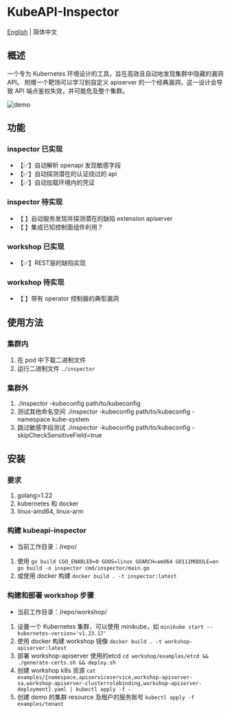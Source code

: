 # KubeAPI-Inspector
[English](https://github.com/yeahx/KubeAPI-Inspector/blob/main/README.md) | 简体中文
## 概述

一个专为 Kubernetes 环境设计的工具，旨在高效且自动地发现集群中隐藏的漏洞 API。 
附赠一个靶场可以学习到自定义 apiserver 的一个经典漏洞，这一设计会导致 API 端点鉴权失效，并可能危及整个集群。

![demo](https://github.com/yeahx/KubeAPI-Inspector/blob/main/demo.gif)
## 功能
### inspector 已实现
* 【✅】自动解析 openapi 发现敏感字段
* 【✅】自动探测潜在的认证绕过的 api
* 【✅】自动加载环境内的凭证
### inspector 待实现
* 【 】自动服务发现并探测潜在的缺陷 extension apiserver
* 【 】集成已知控制面组件利用？
### workshop 已实现
* 【✅】REST层的缺陷实现
### workshop 待实现
* 【 】带有 operator 控制器的典型漏洞
## 使用方法
### 集群内
1. 在 pod 中下载二进制文件
2. 运行二进制文件 `./inspector`
### 集群外
1. ./inspector -kubeconfig path/to/kubeconfig
2. 测试其他命名空间 ./inspector -kubeconfig path/to/kubeconfig -namespace kube-system
3. 跳过敏感字段测试 ./inspector -kubeconfig path/to/kubeconfig -skipCheckSensitiveField=true
## 安装
### 要求
1. golang>1.22
2. kubernetes 和 docker
3. linux-amd64, linux-arm
### 构建 kubeapi-inspector
* 当前工作目录：/repo/
1. 使用 `go build CGO_ENABLED=0 GOOS=linux GOARCH=amd64 GO111MODULE=on go build -o inspector cmd/inspector/main.go`
2. 或使用 docker 构建 `docker build . -t inspector:latest`
### 构建和部署 workshop 步骤
* 当前工作目录：/repo/workshop/

1. 设置一个 Kubernetes 集群，可以使用 minikube，如 `minikube start --kubernetes-version='v1.23.17'`
2. 使用 docker 构建 workshop 镜像 `docker build . -t workshop-apiserver:latest`
3. 部署 workshop-apiserver 使用的etcd `cd workshop/examples/etcd && ./generate-certs.sh && deploy.sh`
4. 创建 workshop k8s 资源 `cat examples/{namespace,apiserviceservice,workshop-apiserver-sa,workshop-apiserver-clusterrolebinding,workshop-apiserver-deployment}.yaml | kubectl apply -f -`
5. 创建 demo 的集群 resource 及租户的服务账号 `kubectl apply -f examples/tenant`